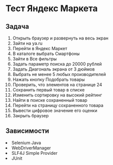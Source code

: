 # Тест Яндекс Маркета

## Задача
1. Открыть браузер и развернуть на весь экран
2. Зайти на ya.ru
3. Перейти в Яндекс Маркет
4. В каталоге выбрать Смартфоны
5. Зайти в Все фильтры
6. Задать параметр поиска до 20000 рублей
7. Задать Диагональ экрана от 3 дюймов
8. Выбрать не менее 5 любых производителей
9. Нажать кнопку Подобрать товары
10. Проверить, что элементов на странице 24
11. Сохранить первый товар в списке
12. Изменить сортировку на высокий рейтинг
13. Найти в поиске сохраненный товар
14. Перейти на страницу сохраненного товара
15. Вывести цифровое значение его оценки
16. Закрыть браузер

## Зависимости
<li>Selenium Java
<li>WebDriverManager
<li>SLF4J Simple Provider
<li>JUnit
